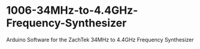 # 1006-34MHz-to-4.4GHz-Frequency-Synthesizer
Arduino Software for the ZachTek 34MHz to 4.4GHz Frequency Synthesizer
